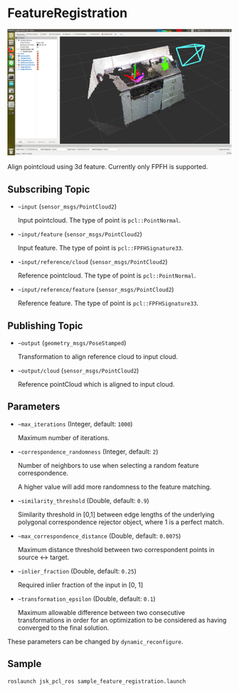 # FeatureRegistration

![](images/feature_registration.png)

Align pointcloud using 3d feature. Currently only FPFH is supported.

## Subscribing Topic
* `~input` (`sensor_msgs/PointCloud2`)

   Input pointcloud. The type of point is `pcl::PointNormal`.
* `~input/feature` (`sensor_msgs/PointCloud2`)

   Input feature. The type of point is `pcl::FPFHSignature33`.
* `~input/reference/cloud` (`sensor_msgs/PointCloud2`)

   Reference pointcloud. The type of point is `pcl::PointNormal`.
* `~input/reference/feature` (`sensor_msgs/PointCloud2`)

   Reference feature. The type of point is `pcl::FPFHSignature33`.

## Publishing Topic
* `~output` (`geometry_msgs/PoseStamped`)

  Transformation to align reference cloud to input cloud.
* `~output/cloud` (`sensor_msgs/PointCloud2`)

  Reference pointCloud which is aligned to input cloud.

## Parameters
* `~max_iterations` (Integer, default: `1000`)

  Maximum number of iterations.

* `~correspondence_randomness` (Integer, default: `2`)

  Number of neighbors to use when selecting a random feature correspondence.

  A higher value will add more randomness to the feature matching.

* `~similarity_threshold` (Double, default: `0.9`)

  Similarity threshold in [0,1] between edge lengths of the underlying polygonal
  correspondence rejector object, where 1 is a perfect match.

* `~max_correspondence_distance` (Double, default: `0.0075`)

  Maximum distance threshold between two correspondent points in source <-> target.

* `~inlier_fraction` (Double, default: `0.25`)

  Required inlier fraction of the input in [0, 1]

* `~transformation_epsilon` (Double, default: `0.1`)

  Maximum allowable difference between two consecutive transformations
  in order for an optimization to be considered as having converged to the final solution.

These parameters can be changed by `dynamic_reconfigure`.

## Sample

```bash
roslaunch jsk_pcl_ros sample_feature_registration.launch
```

